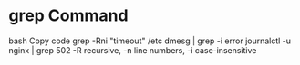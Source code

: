 # grep Command


bash
Copy code
grep -Rni "timeout" /etc
dmesg | grep -i error
journalctl -u nginx | grep 502
-R recursive, -n line numbers, -i case-insensitive
